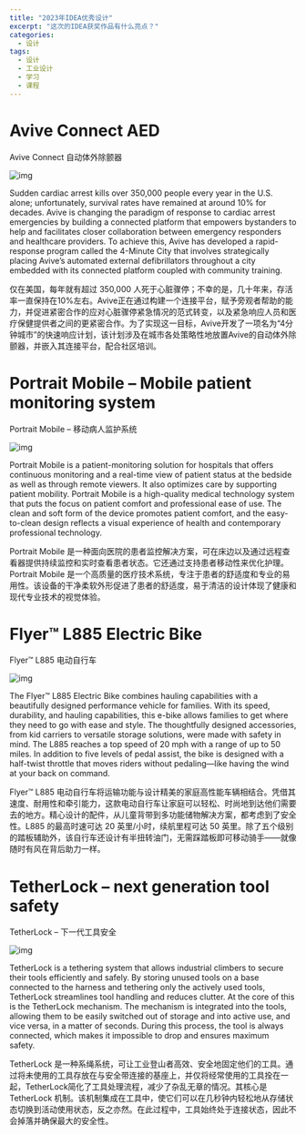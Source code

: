 ```yaml
---
title: "2023年IDEA优秀设计"
excerpt: "这次的IDEA获奖作品有什么亮点？"
categories:
  - 设计
tags:
  - 设计
  - 工业设计
  - 学习
  - 课程
---
```


# Avive Connect AED

Avive Connect 自动体外除颤器

![img](https://www.idsa.org/wp-content/uploads/2023/07/IDEA2023_Avive-Connect-AED.png)

Sudden cardiac arrest kills over 350,000 people every year in the U.S. alone; unfortunately, survival rates have remained at around 10% for decades. Avive is changing the paradigm of response to cardiac arrest emergencies by building a connected platform that empowers bystanders to help and facilitates closer collaboration between emergency responders and healthcare providers. To achieve this, Avive has developed a rapid-response program called the 4-Minute City that involves strategically placing Avive’s automated external defibrillators throughout a city embedded with its connected platform coupled with community training.

仅在美国，每年就有超过 350,000 人死于心脏骤停；不幸的是，几十年来，存活率一直保持在10%左右。Avive正在通过构建一个连接平台，赋予旁观者帮助的能力，并促进紧密合作的应对心脏骤停紧急情况的范式转变，以及紧急响应人员和医疗保健提供者之间的更紧密合作。为了实现这一目标，Avive开发了一项名为“4分钟城市”的快速响应计划，该计划涉及在城市各处策略性地放置Avive的自动体外除颤器，并嵌入其连接平台，配合社区培训。

# Portrait Mobile – Mobile patient monitoring system

Portrait Mobile – 移动病人监护系统

![img](https://www.idsa.org/wp-content/uploads/2023/07/IDEA2023_Portrait-Mobile.png)

Portrait Mobile is a patient-monitoring solution for hospitals that offers continuous monitoring and a real-time view of patient status at the bedside as well as through remote viewers. It also optimizes care by supporting patient mobility. Portrait Mobile is a high-quality medical technology system that puts the focus on patient comfort and professional ease of use. The clean and soft form of the device promotes patient comfort, and the easy-to-clean design reflects a visual experience of health and contemporary professional technology.

Portrait Mobile 是一种面向医院的患者监控解决方案，可在床边以及通过远程查看器提供持续监控和实时查看患者状态。它还通过支持患者移动性来优化护理。Portrait Mobile 是一个高质量的医疗技术系统，专注于患者的舒适度和专业的易用性。该设备的干净柔软外形促进了患者的舒适度，易于清洁的设计体现了健康和现代专业技术的视觉体验。

# Flyer™ L885 Electric Bike

Flyer™ L885 电动自行车

![img](https://www.idsa.org/wp-content/uploads/2023/07/IDEA2023_Flyer-L885-Electric-Bike.png)

The Flyer™ L885 Electric Bike combines hauling capabilities with a beautifully designed performance vehicle for families. With its speed, durability, and hauling capabilities, this e-bike allows families to get where they need to go with ease and style. The thoughtfully designed accessories, from kid carriers to versatile storage solutions, were made with safety in mind. The L885 reaches a top speed of 20 mph with a range of up to 50 miles. In addition to five levels of pedal assist, the bike is designed with a half-twist throttle that moves riders without pedaling—like having the wind at your back on command.

Flyer™ L885 电动自行车将运输功能与设计精美的家庭高性能车辆相结合。凭借其速度、耐用性和牵引能力，这款电动自行车让家庭可以轻松、时尚地到达他们需要去的地方。精心设计的配件，从儿童背带到多功能储物解决方案，都考虑到了安全性。L885 的最高时速可达 20 英里/小时，续航里程可达 50 英里。除了五个级别的踏板辅助外，该自行车还设计有半扭转油门，无需踩踏板即可移动骑手——就像随时有风在背后助力一样。

# TetherLock – next generation tool safety

TetherLock – 下一代工具安全

![img](https://www.idsa.org/wp-content/uploads/2023/07/IDEA2023_STUDENT_TetherLock.png)

TetherLock is a tethering system that allows industrial climbers to secure their tools efficiently and safely. By storing unused tools on a base connected to the harness and tethering only the actively used tools, TetherLock streamlines tool handling and reduces clutter. At the core of this is the TetherLock mechanism. The mechanism is integrated into the tools, allowing them to be easily switched out of storage and into active use, and vice versa, in a matter of seconds. During this process, the tool is always connected, which makes it impossible to drop and ensures maximum safety.

TetherLock 是一种系绳系统，可让工业登山者高效、安全地固定他们的工具。通过将未使用的工具存放在与安全带连接的基座上，并仅将经常使用的工具拴在一起，TetherLock简化了工具处理流程，减少了杂乱无章的情况。其核心是 TetherLock 机制。该机制集成在工具中，使它们可以在几秒钟内轻松地从存储状态切换到活动使用状态，反之亦然。在此过程中，工具始终处于连接状态，因此不会掉落并确保最大的安全性。
